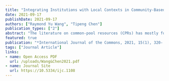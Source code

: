 ```yaml
---
title: "Integrating Institutions with Local Contexts in Community-Based Irrigation Governance: A Qualitative Systematic Review of Variables, Combinations, and Effects"
date: 2021-09-17
publishDate: 2021-09-17
authors: ["Raymond Yu Wang", "Tipeng Chen"]
publication_types: ["2"]
abstract: "The literature on common-pool resources (CPRs) has mostly focused on institutional conditions for successful governance of the commons. However, many scholars have emphasized that the explanatory power of institutional variables per se is limited and that institutions should not be isolated from the context in which they operate. Consequently, the success of CPR governance requires a more nuanced understanding of specific combinations of institutions in a specific social-ecological context. Using community-based irrigation systems as an example, this paper examines how combinations of institutions and contexts affect irrigation governance based on a qualitative systematic review of 83 English language peer-reviewed articles published since 1990. The review firstly summarizes the basic characteristics, main research subjects, and development trends in the literature on community-based irrigation governance. Then, revealing the specific effects of major combinations of institutional variables and contextual variables on the performance of irrigation governance, the review suggests that (a) the congruence of institutional arrangements with attributes of actors (e.g., group size, group heterogeneity, and social capital), (b) the specific combination of institutions and contexts of resource system and related ecosystems (e.g., hydrology, soil, and agriculture), and (c) the market incentives (e.g., irrigation systems’ spatial proximity to markets) associating with formal governance organizations, are important for improving irrigation governance performance. The main findings not only reveal existing gaps in understanding how institutions and contexts interact in community-based irrigation governance, but also indicate potential pathways to theoretical construction in complex CPR systems by further exploring the relationships between institutions and the contexts in which they operate."
featured: true
publication: "*International Journal of the Commons, 2021, 15(1), 320- 337*"
tags: ["Journal Article"]
links: 
- name: Open Access PDF
  url: /uploads/Wang&Chen2021.pdf 
- name: Journal Site
  url: https://10.5334/ijc.1108
---
```

  
  
